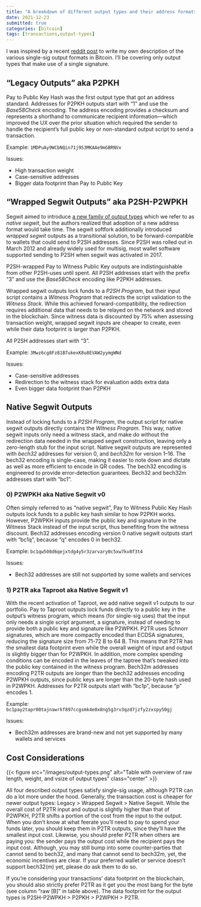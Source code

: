 ```yaml
---
title: "A breakdown of different output types and their address formats"
date: 2021-12-23
submitted: true
categories: [bitcoin]
tags: [transactions,output-types]
---
```


I was inspired by a recent [reddit post](https://www.reddit.com/r/Bitcoin/comments/rjdao2/people_keep_asking_me_about_the_different_types/) to write my own description of the various single-sig output formats in Bitcoin. I’ll be covering only output types that make use of a single signature.

## “Legacy Outputs” aka P2PKH

Pay to Public Key Hash was the first output type that got an address standard. Addresses for P2PKH outputs start with “1” and use the *Base58Check* encoding. The address encoding provides a checksum and represents a shorthand to communicate recipient information—which improved the UX over the prior situation which required the sender to handle the recipient’s full public key or non-standard output script to send a transaction.

Example: `1MDPuAy9WCbNQin71j9S3MKAAe9mGBRNVx`

Issues:

- High transaction weight
- Case-sensitive addresses
- Bigger data footprint than Pay to Public Key

## “Wrapped Segwit Outputs” aka P2SH-P2WPKH

Segwit aimed to introduce [a new family of output types](https://github.com/bitcoin/bips/blob/master/bip-0143.mediawiki) which we refer to as *native segwit*, but the authors realized that adoption of a new address format would take time. The segwit softfork additionally introduced *wrapped segwit* outputs as a transitional solution, to be forward-compatible to wallets that could send to P2SH addresses. Since P2SH was rolled out in March 2012 and already widely used for multisig, most wallet software supported sending to P2SH when segwit was activated in 2017.

P2SH-wrapped Pay to Witness Public Key outputs are indistinguishable from other P2SH-uses until spent. All P2SH addresses start with the prefix “3” and use the *Base58Check* encoding like P2PKH addresses.

Wrapped segwit outputs lock funds to a *P2SH Program*, but their input script contains a *Witness Program* that redirects the script validation to the *Witness Stack*. While this achieved forward-compatibility, the redirection requires additional data that needs to be relayed on the network and stored in the blockchain. Since witness data is discounted by 75% when assessing transaction weight, wrapped segwit inputs are cheaper to create, even while their data footprint is larger than P2PKH.

All P2SH addresses start with “3”.

Example: `3Mwz6cg8Fz81B7ukexK8u8EVAW2yymgWNd`

Issues:

- Case-sensitive addresses
- Redirection to the witness stack for evaluation adds extra data
- Even bigger data footprint than P2PKH

## Native Segwit Outputs

Instead of locking funds to a *P2SH Program*, the output script for native segwit outputs directly contains the *Witness Program*. This way, native segwit inputs only need a witness stack, and make do without the redirection data needed in the wrapped segwit construction, leaving only a zero-length stub for the input script. Native segwit outputs are represented with *bech32* addresses for version 0, and *bech32m* for version 1–16. The bech32 encoding is single-case, making it easier to note down and dictate as well as more efficient to encode in QR codes. The bech32 encoding is engineered to provide error-detection guarantees. Bech32 and bech32m addresses start with “bc1”.

### 0) P2WPKH aka Native Segwit v0

Often simply referred to as “native segwit”, Pay to Witness Public Key Hash outputs lock funds to a public key hash similar to how P2PKH works. However, P2WPKH inputs provide the public key and signature in the Witness Stack instead of the input script, thus benefiting from the witness discount. Bech32 addresses encoding version 0 native segwit outputs start with “bc1q”, because “q” encodes 0 in bech32.

Example: `bc1qw508d6qejxtdg4y5r3zarvary0c5xw7kv8f3t4`

Issues:

- Bech32 addresses are still not supported by some wallets and services

### 1) P2TR aka Taproot aka Native Segwit v1

With the recent activation of Taproot, we add native segwit v1 outputs to our portfolio. Pay to Taproot outputs lock funds directly to a public key in the output’s witness program, which means (for single-sig uses) that the input only needs a single script argument, a signature, instead of needing to provide both a public key and signature like P2WPKH. P2TR uses Schnorr signatures, which are more compactly encoded than ECDSA signatures, reducing the signature size from 71-72 B to 64 B. This means that P2TR has the smallest data footprint even while the overall weight of input and output is slightly bigger than for P2WPKH. In addition, more complex spending conditions can be encoded in the leaves of the taptree that’s tweaked into the public key contained in the witness program. Bech32m addresses encoding P2TR outputs are longer than the bech32 addresses encoding P2WPKH outputs, since public keys are longer than the 20-byte hash used in P2WPKH. Addresses for P2TR outputs start with “bc1p”, because “p” encodes 1.

Example: `bc1pay2tapr00tajnawrkf897ccgsmk4e0x8ng5g3rv3qzd7jzfy2zxspy50gj`

Issues:

- Bech32m addresses are brand-new and not yet supported by many wallets and services

## Cost Considerations

{{< figure src="/images/output-types.png" alt="Table with overview of raw length, weight, and vsize of output types" class="center" >}}

All four described output types satisfy single-sig usage, although P2TR can do a lot more under the hood. Generally, the transaction cost is cheaper for newer output types: Legacy > Wrapped Segwit > Native Segwit. While the overall cost of P2TR input and output is slightly higher than that of P2WPKH, P2TR shifts a portion of the cost from the input to the output. When you don’t know at what feerate you’ll need to pay to spend your funds later, you should keep them in P2TR outputs, since they’ll have the smallest input cost. Likewise, you should prefer P2TR when others are paying you: the sender pays the output cost while the recipient pays the input cost. Although, you may still bump into some counter-parties that cannot send to bech32, and many that cannot send to bech32m, yet, the economic incentives are clear. If your preferred wallet or service doesn’t support bech32(m) yet, please do ask them to do so.

If you’re considering your transactions’ data footprint on the blockchain, you should also strictly prefer P2TR as it get you the most bang for the byte (see column “raw [B]” in table above). The data footprint for the output types is P2SH-P2WPKH > P2PKH > P2WPKH > P2TR.

